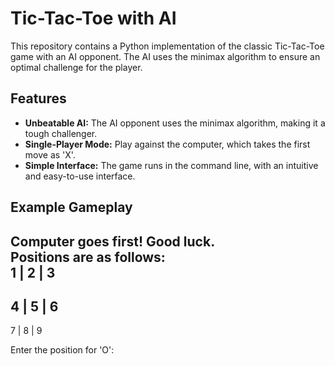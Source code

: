 # Tic-Tac-Toe with AI

This repository contains a Python implementation of the classic Tic-Tac-Toe game with an AI opponent. The AI uses the minimax algorithm to ensure an optimal challenge for the player.

## Features

- **Unbeatable AI:** The AI opponent uses the minimax algorithm, making it a tough challenger.
- **Single-Player Mode:** Play against the computer, which takes the first move as 'X'.
- **Simple Interface:** The game runs in the command line, with an intuitive and easy-to-use interface.

## Example Gameplay
Computer goes first! Good luck.<br>
Positions are as follows:<br>
1 | 2 | 3
---------
4 | 5 | 6
---------
7 | 8 | 9

Enter the position for 'O': 
